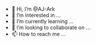 - 👋 Hi, I’m @AJ-Ark
- 👀 I’m interested in ...
- 🌱 I’m currently learning ...
- 💞️ I’m looking to collaborate on ...
- 📫 How to reach me ...

<!---
AJ-Ark/AJ-Ark is a ✨ special ✨ repository because its `README.md` (this file) appears on your GitHub profile.
You can click the Preview link to take a look at your changes.
--->

